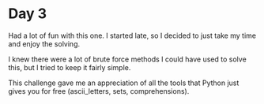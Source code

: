 # Day 3
Had a lot of fun with this one. I started late, so I decided to just take my time and enjoy the solving.

I knew there were a lot of brute force methods I could have used to solve this, but I tried to keep it fairly simple.

This challenge gave me an appreciation of all the tools that Python just gives you for free (ascii_letters, sets, comprehensions).